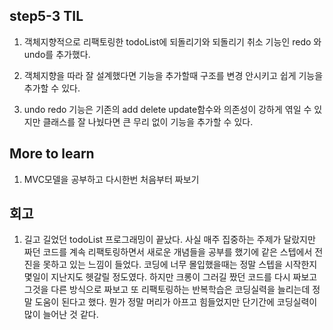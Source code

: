 ## step5-3 TIL

  1. 객체지향적으로 리팩토링한 todoList에 되돌리기와 되돌리기 취소 기능인 redo 와 undo를 추가했다.

  2. 객체지향을 따라 잘 설계했다면 기능을 추가할때 구조를 변경 안시키고 쉽게 기능을 추가할 수 있다.
 
  3. undo redo 기능은 기존의 add delete update함수와 의존성이 강하게 엮일 수 있지만 클래스를 잘 나눴다면 큰 무리 없이 기능을 추가할 수 있다.  
## More to learn
  1. MVC모델을 공부하고 다시한번 처음부터 짜보기


## 회고
  1. 길고 길었던 todoList 프로그래밍이 끝났다. 사실 매주 집중하는 주제가 달랐지만 짜던 코드를 계속 리팩토링하면서 새로운 개념들을 공부를 했기에 같은 스텝에서 전진을 못하고 있는 느낌이 들었다. 코딩에 너무 몰입했을때는 정말 스텝을 시작한지 몇일이 지난지도 헷갈릴 정도였다. 하지만 크롱이 그러길 짰던 코드를 다시 짜보고 그것을 다른 방식으로 짜보고 또 리팩토링하는 반복학습은 코딩실력을 늘리는데 정말 도움이 된다고 했다. 뭔가 정말 머리가 아프고 힘들었지만 단기간에 코딩실력이 많이 늘어난 것 같다.